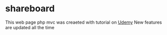 # shareboard
This web page php mvc was creaeted with tutorial on [Udemy](https://www.udemy.com/learn-object-oriented-php-by-building-a-complete-website/learn/v4/overview) 
New features are updated all the time 
